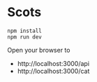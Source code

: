 # Scots

```
npm install
npm run dev
```
Open your browser to
- http://localhost:3000/api
- http://localhost:3000/cat
